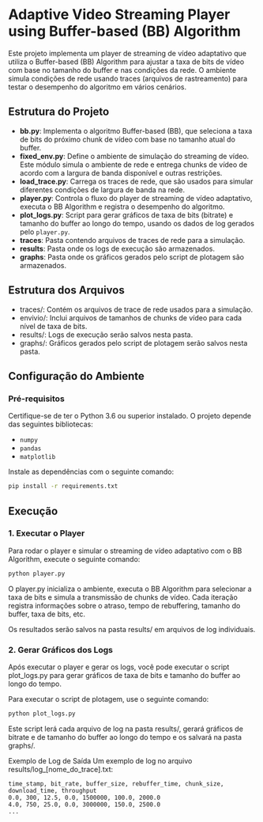 # Adaptive Video Streaming Player using Buffer-based (BB) Algorithm

Este projeto implementa um player de streaming de vídeo adaptativo que utiliza o Buffer-based (BB) Algorithm para ajustar a taxa de bits de vídeo com base no tamanho do buffer e nas condições da rede. O ambiente simula condições de rede usando traces (arquivos de rastreamento) para testar o desempenho do algoritmo em vários cenários.

## Estrutura do Projeto

- **bb.py**: Implementa o algoritmo Buffer-based (BB), que seleciona a taxa de bits do próximo chunk de vídeo com base no tamanho atual do buffer.
- **fixed_env.py**: Define o ambiente de simulação do streaming de vídeo. Este módulo simula o ambiente de rede e entrega chunks de vídeo de acordo com a largura de banda disponível e outras restrições.
- **load_trace.py**: Carrega os traces de rede, que são usados para simular diferentes condições de largura de banda na rede.
- **player.py**: Controla o fluxo do player de streaming de vídeo adaptativo, executa o BB Algorithm e registra o desempenho do algoritmo.
- **plot_logs.py**: Script para gerar gráficos de taxa de bits (bitrate) e tamanho do buffer ao longo do tempo, usando os dados de log gerados pelo `player.py`.
- **traces**: Pasta contendo arquivos de traces de rede para a simulação.
- **results**: Pasta onde os logs de execução são armazenados.
- **graphs**: Pasta onde os gráficos gerados pelo script de plotagem são armazenados.

## Estrutura dos Arquivos

- traces/: Contém os arquivos de trace de rede usados para a simulação.
- envivio/: Inclui arquivos de tamanhos de chunks de vídeo para cada nível de taxa de bits.
- results/: Logs de execução serão salvos nesta pasta.
- graphs/: Gráficos gerados pelo script de plotagem serão salvos nesta pasta.

## Configuração do Ambiente

### Pré-requisitos

Certifique-se de ter o Python 3.6 ou superior instalado. O projeto depende das seguintes bibliotecas:

- `numpy`
- `pandas`
- `matplotlib`

Instale as dependências com o seguinte comando:

```bash
pip install -r requirements.txt
```

## Execução

### 1. Executar o Player

Para rodar o player e simular o streaming de vídeo adaptativo com o BB Algorithm, execute o seguinte comando:

```bash
python player.py
```

O player.py inicializa o ambiente, executa o BB Algorithm para selecionar a taxa de bits e simula a transmissão de chunks de vídeo. Cada iteração registra informações sobre o atraso, tempo de rebuffering, tamanho do buffer, taxa de bits, etc.

Os resultados serão salvos na pasta results/ em arquivos de log individuais.

### 2. Gerar Gráficos dos Logs

Após executar o player e gerar os logs, você pode executar o script plot_logs.py para gerar gráficos de taxa de bits e tamanho do buffer ao longo do tempo.

Para executar o script de plotagem, use o seguinte comando:

```bash
python plot_logs.py
```

Este script lerá cada arquivo de log na pasta results/, gerará gráficos de bitrate e de tamanho do buffer ao longo do tempo e os salvará na pasta graphs/.

Exemplo de Log de Saída
Um exemplo de log no arquivo results/log_[nome_do_trace].txt:

```csv
time_stamp, bit_rate, buffer_size, rebuffer_time, chunk_size, download_time, throughput
0.0, 300, 12.5, 0.0, 1500000, 100.0, 2000.0
4.0, 750, 25.0, 0.0, 3000000, 150.0, 2500.0
...

```

<!-- ## Contribuições

Contribuições são bem-vindas! Se você tiver alguma ideia para melhorar o projeto, ou encontrar algum bug, sinta-se à vontade para abrir uma issue ou enviar um pull request. -->

<!-- ### Fork o repositório para sua conta GitHub.

Clone o repositório:

```bash
git clone https://github.com/seu-usuario/adaptive-streaming-player.git
```

Crie uma branch para suas alterações:

```bash
git checkout -b minha-alteracao
```

Faça suas alterações e adicione commits descritivos.

Envie seu pull request e aguarde a revisão.
Licença
Distribuído sob a licença MIT. Consulte o arquivo LICENSE para mais informações.
 -->
